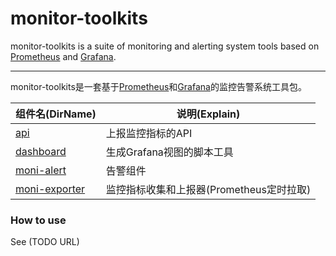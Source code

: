 monitor-toolkits
=======================
monitor-toolkits is a suite of monitoring and alerting system tools based on [Prometheus](https://github.com/prometheus/prometheus) and [Grafana](https://github.com/grafana/grafana).
***
monitor-toolkits是一套基于[Prometheus](https://github.com/prometheus/prometheus)和[Grafana](https://github.com/grafana/grafana)的监控告警系统工具包。



| 组件名(DirName)  | 说明(Explain) |
|------|-----|
| [api](api) | 上报监控指标的API |
| [dashboard](dashboard) | 生成Grafana视图的脚本工具 |
| [moni-alert](moni-alert) | 告警组件 |
| [moni-exporter](moni-exporter) | 监控指标收集和上报器(Prometheus定时拉取) |


### How to use
See (TODO URL)
